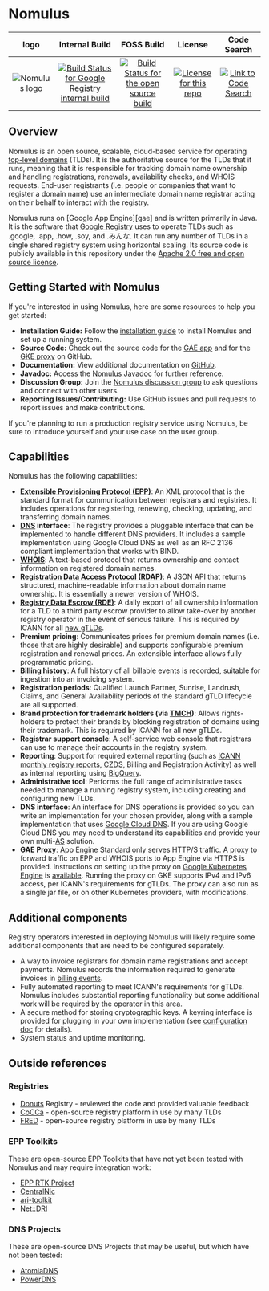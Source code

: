 # Nomulus

|      logo      | Internal Build | FOSS Build | License | Code Search |
|:--------------:|:--------------:|:----------:|:-------:|:-----------:|
![Nomulus logo](./nomulus-logo.png) | [![Build Status for Google Registry internal build](https://storage.googleapis.com/domain-registry-kokoro/internal/build.svg)](https://storage.googleapis.com/domain-registry-kokoro/internal/index.html) | [![Build Status for the open source build](https://storage.googleapis.com/domain-registry-kokoro/foss/build.svg)](https://storage.googleapis.com/domain-registry-kokoro/foss/index.html) | [![License for this repo](https://img.shields.io/github/license/google/nomulus.svg)](https://github.com/google/nomulus/blob/master/LICENSE) | [![Link to Code Search](https://www.gstatic.com/devopsconsole/images/oss/favicons/oss-32x32.png)](https://cs.opensource.google/nomulus/nomulus) | 




## Overview

Nomulus is an open source, scalable, cloud-based service for operating
[top-level domains](https://en.wikipedia.org/wiki/Top-level_domain) (TLDs). It
is the authoritative source for the TLDs that it runs, meaning that it is
responsible for tracking domain name ownership and handling registrations,
renewals, availability checks, and WHOIS requests. End-user registrants (i.e.
people or companies that want to register a domain name) use an intermediate
domain name registrar acting on their behalf to interact with the registry.

Nomulus runs on [Google App Engine][gae] and is written primarily in Java. It is
the software that [Google Registry](https://www.registry.google/) uses to
operate TLDs such as .google, .app, .how, .soy, and .みんな. It can run any
number of TLDs in a single shared registry system using horizontal scaling. Its
source code is publicly available in this repository under the [Apache 2.0 free
and open source license](https://www.apache.org/licenses/LICENSE-2.0).



## Getting Started with Nomulus

If you're interested in using Nomulus, here are some resources to help you get started:

*   **Installation Guide:** Follow the [installation guide](https://github.com/google/nomulus/blob/master/docs/install.md) to install Nomulus and set up a running system.
*   **Source Code:** Check out the source code for the [GAE app](https://github.com/google/nomulus/tree/master/core/src/main/java/google/registry) and for the [GKE proxy](https://github.com/google/nomulus/tree/master/proxy/src/main/java/google/registry) on GitHub.
*   **Documentation:** View additional documentation on [GitHub](https://github.com/google/nomulus/tree/master/docs).
*   **Javadoc:** Access the [Nomulus Javadoc](https://javadoc.nomulus.foo/) for further reference.
*   **Discussion Group:** Join the [Nomulus discussion group](https://groups.google.com/forum/#!forum/nomulus-discuss) to ask questions and connect with other users.
*   **Reporting Issues/Contributing:** Use GitHub issues and pull requests to report issues and make contributions.

If you're planning to run a production registry service using Nomulus, be sure to introduce yourself and your use case on the user group.
## Capabilities

Nomulus has the following capabilities:

*   **[Extensible Provisioning Protocol
    (EPP)](https://en.wikipedia.org/wiki/Extensible_Provisioning_Protocol)**: An
    XML protocol that is the standard format for communication between
    registrars and registries. It includes operations for registering, renewing,
    checking, updating, and transferring domain names.
*   **[DNS](https://en.wikipedia.org/wiki/Domain_Name_System) interface**: The
    registry provides a pluggable interface that can be implemented to handle
    different DNS providers. It includes a sample implementation using Google
    Cloud DNS as well as an RFC 2136 compliant implementation that works with
    BIND.
*   **[WHOIS](https://en.wikipedia.org/wiki/WHOIS)**: A text-based protocol that
    returns ownership and contact information on registered domain names.
*   **[Registration Data Access Protocol
    (RDAP)](https://en.wikipedia.org/wiki/Registration_Data_Access_Protocol)**:
    A JSON API that returns structured, machine-readable information about
    domain name ownership. It is essentially a newer version of WHOIS.
*   **[Registry Data Escrow (RDE)](https://icannwiki.com/Data_Escrow)**: A daily
    export of all ownership information for a TLD to a third party escrow
    provider to allow take-over by another registry operator in the event of
    serious failure. This is required by ICANN for all [new
    gTLDs](https://newgtlds.icann.org/).
*   **Premium pricing**: Communicates prices for premium domain names (i.e.
    those that are highly desirable) and supports configurable premium
    registration and renewal prices. An extensible interface allows fully
    programmatic pricing.
*   **Billing history**: A full history of all billable events is recorded,
    suitable for ingestion into an invoicing system.
*   **Registration periods**: Qualified Launch Partner, Sunrise, Landrush,
    Claims, and General Availability periods of the standard gTLD lifecycle are
    all supported.
*   **Brand protection for trademark holders (via
    [TMCH](https://newgtlds.icann.org/en/about/trademark-clearinghouse/faqs))**:
    Allows rights-holders to protect their brands by blocking registration of
    domains using their trademark. This is required by ICANN for all new gTLDs.
*   **Registrar support console**: A self-service web console that registrars
    can use to manage their accounts in the registry system.
*   **Reporting**: Support for required external reporting (such as [ICANN
    monthly registry
    reports](https://www.icann.org/resources/pages/registry-reports),
    [CZDS](https://czds.icann.org/), Billing and Registration Activity) as well
    as internal reporting using [BigQuery](https://cloud.google.com/bigquery/).
*   **Administrative tool**: Performs the full range of administrative tasks
    needed to manage a running registry system, including creating and
    configuring new TLDs.
*   **DNS interface**: An interface for DNS operations is provided so you can
    write an implementation for your chosen provider, along with a sample
    implementation that uses [Google Cloud DNS](https://cloud.google.com/dns/).
    If you are using Google Cloud DNS you may need to understand its
    capabilities and provide your own
    multi-[AS](https://en.wikipedia.org/wiki/Autonomous_system_\(Internet\))
    solution.
*   **GAE Proxy**: App Engine Standard only serves HTTP/S traffic. A proxy to
    forward traffic on EPP and WHOIS ports to App Engine via HTTPS is provided.
    Instructions on setting up the proxy on
    [Google Kubernetes Engine](https://cloud.google.com/kubernetes-engine/)
    is [available](https://github.com/google/nomulus/blob/master/docs/proxy-setup.md).
    Running the proxy on GKE supports IPv4 and IPv6 access, per ICANN's
    requirements for gTLDs. The proxy can also run as a single jar file, or on
    other Kubernetes providers, with modifications.

## Additional components

Registry operators interested in deploying Nomulus will likely require some
additional components that are need to be configured separately.

*   A way to invoice registrars for domain name registrations and accept
    payments. Nomulus records the information required to generate invoices in
    [billing
    events](https://github.com/google/nomulus/blob/master/docs/code-structure.md#billing-events).
*   Fully automated reporting to meet ICANN's requirements for gTLDs. Nomulus
    includes substantial reporting functionality but some additional work will
    be required by the operator in this area.
*   A secure method for storing cryptographic keys. A keyring interface is
    provided for plugging in your own implementation (see [configuration
    doc](https://github.com/google/nomulus/blob/master/docs/configuration.md)
    for details).
*   System status and uptime monitoring.

## Outside references

### Registries

* [Donuts](http://donuts.domains) Registry - reviewed the code and provided valuable feedback
* [CoCCa](http://cocca.org.nz) - open-source registry platform in use by many TLDs
* [FRED](https://fred.nic.cz) - open-source registry platform in use by many TLDs

### EPP Toolkits

These are open-source EPP Toolkits that have not yet been tested with Nomulus and may require integration work:

* [EPP RTK Project](http://epp-rtk.sourceforge.net/)
* [CentralNic](https://www.centralnic.com/registry/labs)
* [ari-toolkit](https://github.com/AusRegistry/ari-toolkit)
* [Net::DRI](https://metacpan.org/pod/Net::DRI)

### DNS Projects

These are open-source DNS Projects that may be useful, but which have not been tested:

* [AtomiaDNS](http://atomiadns.com/)
* [PowerDNS](https://doc.powerdns.com/md/)


